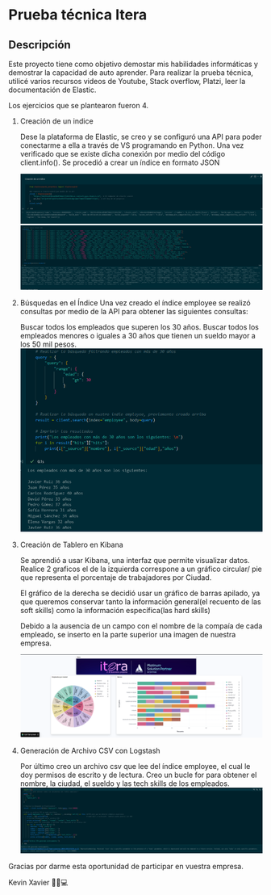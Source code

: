 # Prueba técnica Itera

## Descripción
Este proyecto tiene como objetivo demostar mis habilidades informáticas y demostrar la capacidad de auto aprender. Para realizar la prueba técnica, utilicé varios recursos videos de Youtube, Stack overflow, Platzi, leer la documentación de Elastic.

Los ejercicios que se plantearon fueron 4. 

1. Creación de un indice 
   
    Dese la plataforma de Elastic, se creo y se configuró una API para poder conectarme a ella a través de VS programando en Python. Una vez verificado que se existe dicha conexión por medio del código client.info(). Se procedió a crear un índice en formato JSON

    ![alt text](<Creación índice 1..png>)
    ![alt text](<Creación índice 2.png>)

2. Búsquedas en el Índice
    Una vez creado el índice employee se realizó consultas por medio de la API para obtener las siguientes consultas:

    Buscar todos los empleados que superen los 30 años.
    Buscar todos los empleados menores o iguales a 30 años que tienen un sueldo mayor a los 50 mil pesos.
    ![alt text](<Busqueda indice.png>)



3. Creación de Tablero en Kibana
   
    Se aprendió a usar Kibana, una interfaz que permite visualizar datos.  Realice 2 graficos el de la izquierda correspone a un gráfico circular/ pie que representa el porcentaje de trabajadores por Ciudad.

    El gráfico de la derecha se decidió usar un gráfico de barras apilado, ya que queremos conservar tanto la información general(el recuento de las soft skills) como la información específica(las hard skills)

    Debido a la ausencia de un campo con el nombre de la compaía de cada empleado, se inserto en la parte superior una imagen de nuestra empresa. 

    ![alt text](Dashboard.png)

4. Generación de Archivo CSV con Logstash
   
    Por último creo un archivo csv que lee del índice employee, el cual le doy permisos de escrito y de lectura. Creo un bucle for para obtener el nombre, la ciudad, el sueldo y las tech skills de los empleados. 
    ![alt text](CSV.png)

Gracias por darme esta oportunidad de participar en vuestra empresa.

Kevin Xavier 👨‍🎓💻